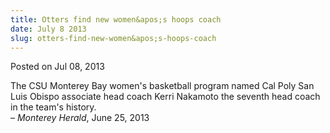```yaml
---
title: Otters find new women&apos;s hoops coach
date: July 8 2013
slug: otters-find-new-women&apos;s-hoops-coach
---
```





<span class="date">Posted on Jul 08, 2013    </span>
<p>The CSU Monterey Bay women&apos;s basketball program named Cal Poly
San Luis Obispo associate head coach Kerri Nakamoto the seventh
head coach in the team&apos;s history.<br>
&#x2013; <em>Monterey Herald</em>, June 25, 2013</br></p>





